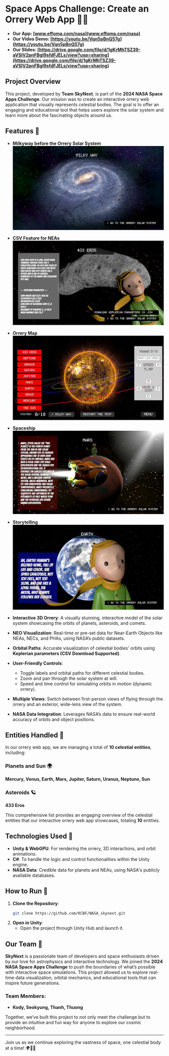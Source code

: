 # Space Apps Challenge: Create an Orrery Web App 🌌🚀

- **Our App: [www.effoma.com/nasa](www.effoma.com/nasa)**
- **Our Video Demo: [https://youtu.be/Vqn5pBnQ57g](https://youtu.be/Vqn5pBnQ57g)**
- **Our Slides: [https://drive.google.com/file/d/1gKrMhTSZ39-aVSIV2pnFBgl9sfdFJELs/view?usp=sharing](https://drive.google.com/file/d/1gKrMhTSZ39-aVSIV2pnFBgl9sfdFJELs/view?usp=sharing)**

## Project Overview

This project, developed by **Team SkyNext**, is part of the **2024 NASA Space Apps Challenge**. Our mission was to create an interactive orrery web application that visually represents celestial bodies. The goal is to offer an engaging and educational tool that helps users explore the solar system and learn more about the fascinating objects around us.

## Features 🌟

- **Milkyway before the Orrery Solar System**  
  ![Milkyway](./readme/Milkyway.jpg)
- **CSV Feature for NEAs**  
  ![CSV Feature for NEAs](./readme/CSV_Feature.jpg)
- **Orrery Map**  
  ![Orrery Map](./readme/Orrery_Map.jpg)
- **Spaceship**  
  ![Spaceship](./readme/SpaceShip.jpg)
- **Storytelling**  
  ![Earth Storytelling](./readme/Earth_Storytelling.jpg)

- **Interactive 3D Orrery**: A visually stunning, interactive model of the solar system showcasing the orbits of planets, asteroids, and comets.
- **NEO Visualization**: Real-time or pre-set data for Near-Earth Objects like NEAs, NECs, and PHAs, using NASA’s public datasets.
- **Orbital Paths**: Accurate visualization of celestial bodies' orbits using **Keplerian parameters (CSV Download Supported)**.
- **User-Friendly Controls**:
  - Toggle labels and orbital paths for different celestial bodies.
  - Zoom and pan through the solar system at will.
  - Speed and time control for simulating orbits in motion (dynamic orrery).
- **Multiple Views**: Switch between first-person views of flying through the orrery and an exterior, wide-lens view of the system.
- **NASA Data Integration**: Leverages NASA’s data to ensure real-world accuracy of orbits and object positions.

## Entities Handled 🌌

In our orrery web app, we are managing a total of **10 celestial entities**, including:

### Planets and Sun 🌍

**Mercury, Venus, Earth, Mars, Jupiter, Saturn, Uranus, Neptune, Sun**

### Asteroids 🪐

**433 Eros**

This comprehensive list provides an engaging overview of the celestial entities that our interactive orrery web app showcases, totaling **10** entities.

## Technologies Used 🔧

- **Unity & WebGPU**: For rendering the orrery, 3D interactions, and orbit animations.
- **C#**: To handle the logic and control functionalities within the Unity engine.
- **NASA Data**: Credible data for planets and NEAs, using NASA's publicly available databases.

## How to Run 🚀

1. **Clone the Repository**:
   ```bash
   git clone https://github.com/KCBF/NASA_skynext.git
   ```
2. **Open in Unity**:
   - Open the project through Unity Hub and launch it.

## Our Team 🌠

**SkyNext** is a passionate team of developers and space enthusiasts driven by our love for astrophysics and interactive technology. We joined the **2024 NASA Space Apps Challenge** to push the boundaries of what’s possible with interactive space simulations. This project allowed us to explore real-time data visualization, orbital mechanics, and educational tools that can inspire future generations.

### Team Members:

- **Kody, Seokyung, Thanh, Thuong**

Together, we’ve built this project to not only meet the challenge but to provide an intuitive and fun way for anyone to explore our cosmic neighborhood.

---

Join us as we continue exploring the vastness of space, one celestial body at a time! 🌍🌙✨
